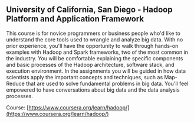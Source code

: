 ## University of California, San Diego - Hadoop Platform and Application Framework

This course is for novice programmers or business people who'd like to understand the core tools used to wrangle and analyze big data. With no prior experience, you'll have the opportunity to walk through hands-on examples with Hadoop and Spark frameworks, two of the most common in the industry. You will be comfortable explaining the specific components and basic processes of the Hadoop architecture, software stack, and execution environment.   In the assignments you will be guided in how data scientists apply the important concepts and techniques, such as Map-Reduce that are used to solve fundamental problems in big data.  You'll feel empowered to have conversations about big data and the data analysis processes.

Course: [https://www.coursera.org/learn/hadoop/](https://www.coursera.org/learn/hadoop/)
